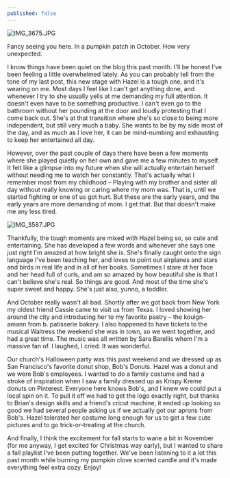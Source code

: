 ```yaml
---
published: false
---
```

![IMG_3675.JPG]({{site.baseurl}}/img/IMG_3675.JPG)

Fancy seeing you here. In a pumpkin patch in October. How very unexpected. 

I know things have been quiet on the blog this past month. I'll be honest I've been feeling a little overwhelmed lately. As you can probably tell from the tone of my last post, this new stage with Hazel is a tough one, and it's wearing on me. Most days I feel like I can't get anything done, and whenever I try to she usually yells at me demanding my full attention. It doesn't even have to be something productive. I can't even go to the bathroom without her pounding at the door and loudly protesting that I come back out. She's at that transition where she's so close to being more independent, but still very much a baby. She wants to be by my side most of the day, and as much as I love her, it can be mind-numbing and exhausting to keep her entertained all day. 

However, over the past couple of days there have been a few moments where she played quietly on her own and gave me a few minutes to myself. It felt like a glimpse into my future when she will actually entertain herself without needing me to watch her constantly. That's actually what I remember most from my childhood – Playing with my brother and sister all day without really knowing or caring where my mom was. That is, until we started fighting or one of us got hurt. But these are the early years, and the early years are more demanding of mom. I get that. But that doesn't make me any less tired. 

![IMG_3587.JPG]({{site.baseurl}}/img/IMG_3587.JPG)

Thankfully, the tough moments are mixed with Hazel being so, so cute and entertaining. She has developed a few words and whenever she says one just right I'm amazed at how bright she is. She's finally caught onto the sign language I've been teaching her, and loves to point out airplanes and stars and birds in real life and in all of her books. Sometimes I stare at her face and her head full of curls, and am so amazed by how beautiful she is that I can't believe she's real. So things are good. And most of the time she's super sweet and happy. She's just also, yunno, a toddler. 

And October really wasn't all bad. Shortly after we got back from New York my oldest friend Cassie came to visit us from Texas. I loved showing her around the city and introducing her to my favorite pastry – the kouign-amann from b. patisserie bakery. I also happened to have tickets to the musical Waitress the weekend she was in town, so we went together, and had a great time. The music was all written by Sara Barellis whom I'm a massive fan of. I laughed, I cried. It was wonderful. 

Our church's Halloween party was this past weekend and we dressed up as San Francisco's favorite donut shop, Bob's Donuts. Hazel was a donut and we were Bob's employees. I wanted to do a family costume and had a stroke of inspiration when I saw a family dressed up as Krispy Kreme donuts on Pinterest. Everyone here knows Bob's, and I knew we could put a local spin on it. To pull it off we had to get the logo exactly right, but thanks to Brian's design skills and a friend's cricut machine, it ended up looking so good we had several people asking us if we actually got our aprons from Bob's. Hazel tolerated her costume long enough for us to get a few cute pictures and to go trick-or-treating at the church. 

And finally, I think the excitement for fall starts to wane a bit in November (for me anyway, I get excited for Christmas way early), but I wanted to share a fall playlist I've been putting together. We've been listening to it a lot this past month while burning my pumpkin clove scented candle and it's made everything feel extra cozy. Enjoy! 






